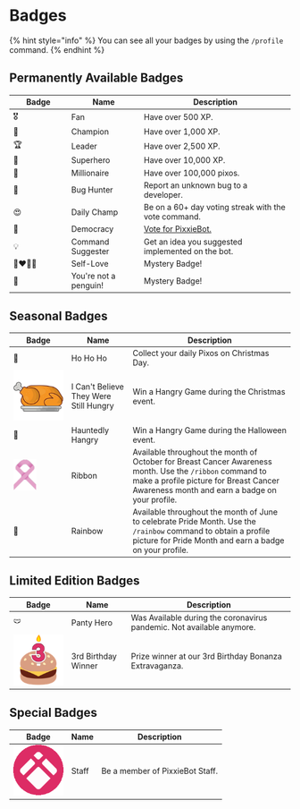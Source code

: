 # Badges

{% hint style="info" %}
You can see all your badges by using the `/profile` command.
{% endhint %}

## Permanently Available Badges

| Badge | Name                  | Description                                          |
| ----- | --------------------- | ---------------------------------------------------- |
| 🎖️    | Fan                   | Have over 500 XP.                                    |
| 🏅    | Champion              | Have over 1,000 XP.                                  |
| 🏆    | Leader                | Have over 2,500 XP.                                  |
| 🦸    | Superhero             | Have over 10,000 XP.                                 |
| 🏰    | Millionaire           | Have over 100,000 pixos.                             |
| 🐞    | Bug Hunter            | Report an unknown bug to a developer.                |
| 😍    | Daily Champ           | Be on a 60+ day voting streak with the vote command. |
| 🗽    | Democracy             | [Vote for PixxieBot.](https://pixx.ie/vote)          |
| 💡    | Command Suggester     | Get an idea you suggested implemented on the bot.    |
| 👨‍❤️‍💋‍👨    | Self-Love             | Mystery Badge!                                       |
| 🐧    | You're not a penguin! | Mystery Badge!                                       |

## Seasonal Badges

| Badge                                                  | Name                                   | Description                                                                                                                                                                                          |
| ------------------------------------------------------ | -------------------------------------- | ---------------------------------------------------------------------------------------------------------------------------------------------------------------------------------------------------- |
| 🎅                                                     | Ho Ho Ho                               | Collect your daily Pixos on Christmas Day.                                                                                                                                                           |
| ![](../../.gitbook/assets/pixxiebot_hangryxmas.png)    | I Can't Believe They Were Still Hungry | Win a Hangry Game during the Christmas event.                                                                                                                                                        |
| 🎃                                                     | Hauntedly Hangry                       | Win a Hangry Game during the Halloween event.                                                                                                                                                        |
| ![](../../.gitbook/assets/pixxie_bcancerawareness.png) | Ribbon                                 | Available throughout the month of October for Breast Cancer Awareness month. Use the `/ribbon` command to make a profile picture for Breast Cancer Awareness month and earn a badge on your profile. |
| 🌈                                                     | Rainbow                                | Available throughout the month of June to celebrate Pride Month. Use the `/rainbow` command to obtain a profile picture for Pride Month and earn a badge on your profile.                            |

## Limited Edition Badges

| Badge                                         | Name                | Description                                                           |
| --------------------------------------------- | ------------------- | --------------------------------------------------------------------- |
| 🩲                                            | Panty Hero          | Was Available during the coronavirus pandemic. Not available anymore. |
| ![](../../.gitbook/assets/pixxie_3rdbday.png) | 3rd Birthday Winner | Prize winner at our 3rd Birthday Bonanza Extravaganza.                |

## Special Badges

| Badge                                       | Name  | Description                     |
| ------------------------------------------- | ----- | ------------------------------- |
| ![](../../.gitbook/assets/pixxie_staff.gif) | Staff | Be a member of PixxieBot Staff. |

<style>
    tr div:first-child th {
        width: 90px;
    }
    tr div:first-child th div {
        width: 100% !important;
    }
    tr td:first-child span {
        font-size: 36px;
    }
    tr td:first-child {
        width: 90px;
    }
    tr td:first-child div {
        width: 100% !important;
        text-align: center;
    }
    tr td:first-child div img {
        width: 36px;
        margin: 0 auto
    }
</style>
